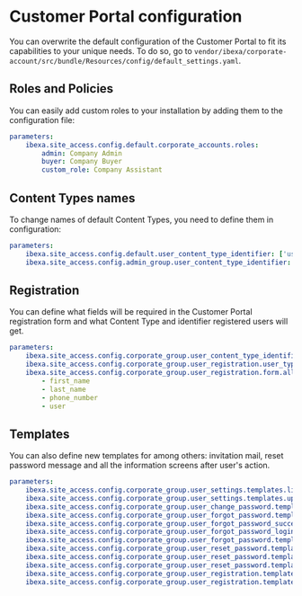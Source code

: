 # Customer Portal configuration

You can overwrite the default configuration of the Customer Portal to fit its capabilities to your unique needs.
To do so, go to `vendor/ibexa/corporate-account/src/bundle/Resources/config/default_settings.yaml`.

## Roles and Policies

You can easily add custom roles to your installation by adding them to the configuration file:

```yaml
parameters:
    ibexa.site_access.config.default.corporate_accounts.roles:
        admin: Company Admin
        buyer: Company Buyer
        custom_role: Company Assistant
```

## Content Types names

To change names of default Content Types, you need to define them in configuration:

```yaml
parameters:
    ibexa.site_access.config.default.user_content_type_identifier: ['user', 'customer', 'member']
    ibexa.site_access.config.admin_group.user_content_type_identifier: ['user', 'customer', 'member']
```

## Registration

You can define what fields will be required in the Customer Portal registration form 
and what Content Type and identifier registered users will get.

```yaml
parameters:
    ibexa.site_access.config.corporate_group.user_content_type_identifier: [ 'member' ]
    ibexa.site_access.config.corporate_group.user_registration.user_type_identifier: 'member'
    ibexa.site_access.config.corporate_group.user_registration.form.allowed_field_definitions_identifiers:
        - first_name
        - last_name
        - phone_number
        - user
```

## Templates

You can also define new templates for among others: invitation mail,
reset password message and all the information screens after user's action.

```yaml
parameters:
    ibexa.site_access.config.corporate_group.user_settings.templates.list: "@@ibexadesign/customer_portal/account/settings/list.html.twig"
    ibexa.site_access.config.corporate_group.user_settings.templates.update: "@@ibexadesign/customer_portal/account/settings/update.html.twig"
    ibexa.site_access.config.corporate_group.user_change_password.templates.form: "@@ibexadesign/customer_portal/account/change_password/index.html.twig"
    ibexa.site_access.config.corporate_group.user_forgot_password.templates.form: "@@ibexadesign/customer_portal/account/forgot_password/index.html.twig"
    ibexa.site_access.config.corporate_group.user_forgot_password_success.templates.form: "@@ibexadesign/customer_portal/account/forgot_password/confirmation_page.html.twig"
    ibexa.site_access.config.corporate_group.user_forgot_password_login.templates.form: "@@ibexadesign/customer_portal/account/forgot_password/index_with_login.html.twig"
    ibexa.site_access.config.corporate_group.user_forgot_password.templates.mail: "@@ibexadesign/customer_portal/account/forgot_password/mail.html.twig"
    ibexa.site_access.config.corporate_group.user_reset_password.templates.form: "@@ibexadesign/customer_portal/account/reset_password/index.html.twig"
    ibexa.site_access.config.corporate_group.user_reset_password.templates.invalid_link: "@@ibexadesign/customer_portal/account/reset_password/invalid_link_page.html.twig"
    ibexa.site_access.config.corporate_group.user_reset_password.templates.success: "@@ibexadesign/customer_portal/account/reset_password/confirmation_page.html.twig"
    ibexa.site_access.config.corporate_group.user_registration.templates.form: "@@ibexadesign/customer_portal/account/register/index.html.twig"
    ibexa.site_access.config.corporate_group.user_registration.templates.confirmation: "@@ibexadesign/customer_portal/account/register/register_confirmation.html.twig"
```